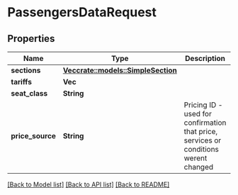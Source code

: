 # PassengersDataRequest

## Properties

Name | Type | Description | Notes
------------ | ------------- | ------------- | -------------
**sections** | [**Vec<crate::models::SimpleSection>**](SimpleSection.md) |  | 
**tariffs** | **Vec<String>** |  | 
**seat_class** | **String** |  | 
**price_source** | **String** | Pricing ID - used for confirmation that price, services or conditions werent changed | 

[[Back to Model list]](../README.md#documentation-for-models) [[Back to API list]](../README.md#documentation-for-api-endpoints) [[Back to README]](../README.md)



